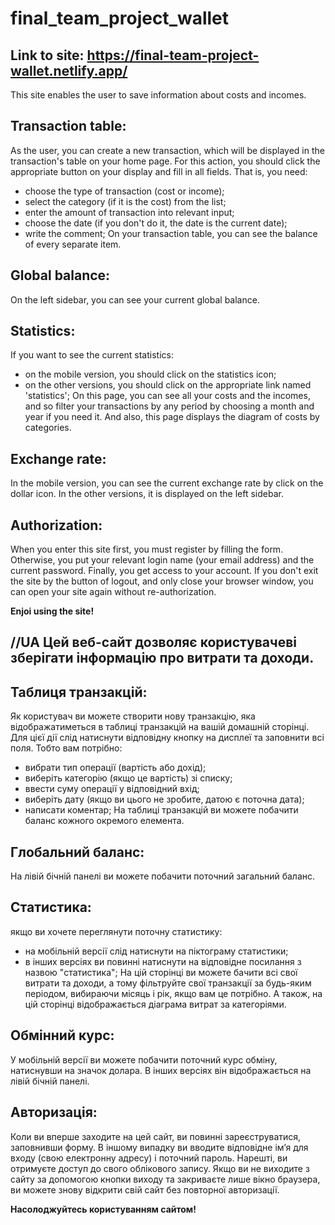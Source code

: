 # final_team_project_wallet

Link to site: <https://final-team-project-wallet.netlify.app/>
--------------------------------------------------------------
This site enables the user to save information about costs and incomes.  
    
Transaction table:
------------------
As the user, you can create a new transaction, which will be displayed in the transaction's table on your home page. For this action, you should click the appropriate button on your display and fill in all fields. That is,  you need:
* choose the type of transaction (cost or income);
* select the category (if it is the cost) from the list;
* enter the amount of transaction into relevant input;
* choose the date (if you don't do it, the date is the current date);
* write the comment;
On your transaction table, you can see the balance of every separate item. 

Global balance:
--------------
On the left sidebar, you can see your current global balance.

Statistics:
-----------
If you want to see the current statistics: 
* on the mobile version, you should click on the statistics icon;
* on the other versions, you should click on the appropriate link named 'statistics';
On this page, you can see all your costs and the incomes, and so filter your transactions by any period by choosing a month and year if you need it. And also, this page displays the diagram of costs by categories. 

Exchange rate:
--------------
In the mobile version, you can see the current exchange rate by click on the dollar icon. In the other versions, it is displayed on the left sidebar. 

Authorization:
--------------
When you enter this site first, you must register by filling the form. Otherwise, you put your relevant login name (your email address) and the current password. Finally, you get access to your account. If you don't exit the site by the button of logout, and only close your browser window, you can open your site again without re-authorization. 

**Enjoi using the site!**

//UA
Цей веб-сайт дозволяє користувачеві зберігати інформацію про витрати та доходи.
-------------------------------------------------------------------------------

Таблиця транзакцій:
-------------------
Як користувач ви можете створити нову транзакцію, яка відображатиметься в таблиці транзакцій на вашій домашній сторінці. Для цієї дії слід натиснути відповідну кнопку на дисплеї та заповнити всі поля. Тобто вам потрібно:
* вибрати тип операції (вартість або дохід);
* виберіть категорію (якщо це вартість) зі списку;
* ввести суму операції у відповідний вхід;
* виберіть дату (якщо ви цього не зробите, датою є поточна дата);
* написати коментар;
На таблиці транзакцій ви можете побачити баланс кожного окремого елемента.

Глобальний баланс:
------------------
На лівій бічній панелі ви можете побачити поточний загальний баланс.

Статистика:
-----------
якщо ви хочете переглянути поточну статистику:
* на мобільній версії слід натиснути на піктограму статистики;
* в інших версіях ви повинні натиснути на відповідне посилання з назвою "статистика";
На цій сторінці ви можете бачити всі свої витрати та доходи, а тому фільтруйте свої транзакції за будь-яким періодом, вибираючи місяць і рік, якщо вам це потрібно. А також, на цій сторінці відображається діаграма витрат за категоріями.

Обмінний курс:
--------------
У мобільній версії ви можете побачити поточний курс обміну, натиснувши на значок долара. В інших версіях він відображається на лівій бічній панелі.

Авторизація:
------------
Коли ви вперше заходите на цей сайт, ви повинні зареєструватися, заповнивши форму. В іншому випадку ви вводите відповідне ім’я для входу (свою електронну адресу) і поточний пароль. Нарешті, ви отримуєте доступ до свого облікового запису. Якщо ви не виходите з сайту за допомогою кнопки виходу та закриваєте лише вікно браузера, ви можете знову відкрити свій сайт без повторної авторизації.

**Насолоджуйтесь користуванням сайтом!**